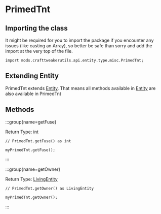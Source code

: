 # PrimedTnt

## Importing the class

It might be required for you to import the package if you encounter any issues (like casting an Array), so better be safe than sorry and add the import at the very top of the file.
```zenscript
import mods.crafttweakerutils.api.entity.type.misc.PrimedTnt;
```


## Extending Entity

PrimedTnt extends [Entity](/mods/sixikutils/utils/entity/Entity). That means all methods available in [Entity](/mods/sixikutils/utils/entity/Entity) are also available in PrimedTnt

## Methods

:::group{name=getFuse}

Return Type: int

```zenscript
// PrimedTnt.getFuse() as int

myPrimedTnt.getFuse();
```

:::

:::group{name=getOwner}

Return Type: [LivingEntity](/mods/sixikutils/utils/entity/LivingEntity)

```zenscript
// PrimedTnt.getOwner() as LivingEntity

myPrimedTnt.getOwner();
```

:::


